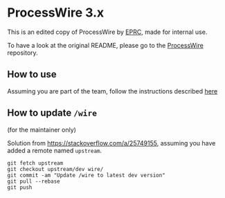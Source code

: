 # ProcessWire 3.x

This is an edited copy of ProcessWire by [EPRC](https://eprc.studio), made for internal use.

To have a look at the original README, please go to the [ProcessWire](https://github.com/processwire/processwire) repository.

## How to use

Assuming you are part of the team, follow the instructions described [here](https://github.com/eprcstudio/processwire-starter)

## How to update `/wire`

(for the maintainer only)

Solution from https://stackoverflow.com/a/25749155, assuming you have added a remote named `upstream`.

```
git fetch upstream
git checkout upstream/dev wire/
git commit -am "Update /wire to latest dev version"
git pull --rebase
git push
```
